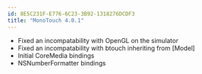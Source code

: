 ```yaml
---
id: 8E5C231F-E776-6C23-3B92-1318276DCDF3
title: "MonoTouch 4.0.1"
---
```


-  Fixed an incompatability with OpenGL on the simulator
-  Fixed an incompatability with btouch inheriting from [Model]
-  Initial CoreMedia bindings
-  NSNumberFormatter bindings
